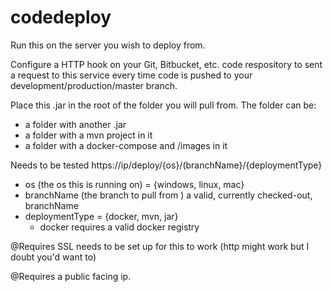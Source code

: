 # codedeploy

Run this on the server you wish to deploy from.

Configure a HTTP hook on your Git, Bitbucket, etc. code respository to sent a request to this service 
every time code is pushed to your development/production/master branch.

Place this .jar in the root of the folder you will pull from.
The folder can be:
   - a folder with another .jar
   - a folder with a mvn project in it
   - a folder with a docker-compose and /images in it
    
    
Needs to be tested
https://ip/deploy/{os}/(branchName}/{deploymentType}
   - os (the os this is running on) = {windows, linux, mac}
   - branchName (the branch to pull from ) a valid, currently checked-out, branchName
   - deploymentType = {docker, mvn, jar}
       - docker requires a valid docker registry

@Requires SSL needs to be set up for this to work (http might work but I doubt you'd want to)

@Requires a public facing ip.